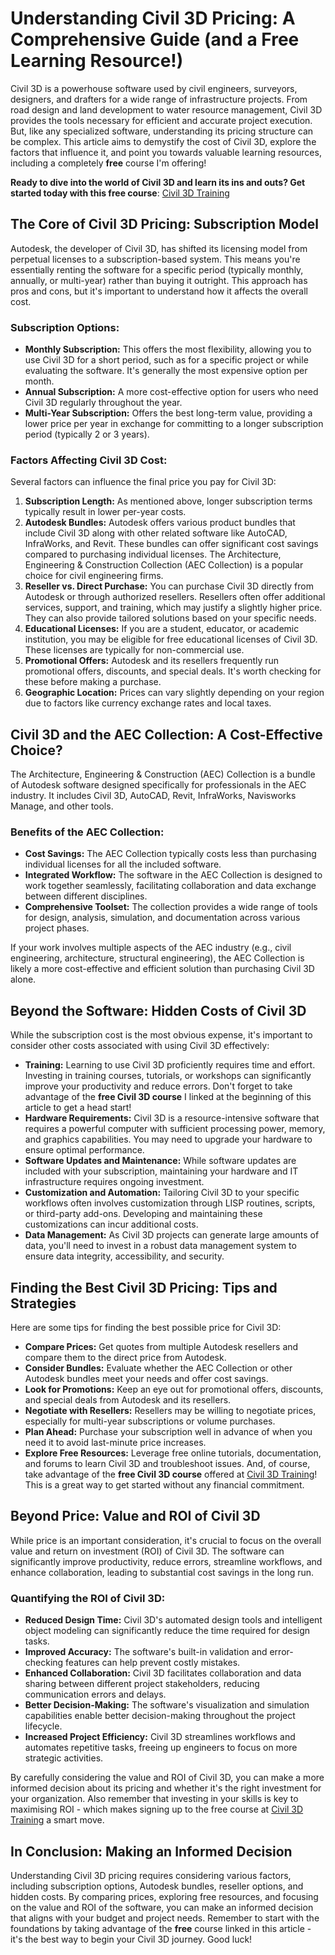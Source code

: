 # Understanding Civil 3D Pricing: A Comprehensive Guide (and a Free Learning Resource!)

Civil 3D is a powerhouse software used by civil engineers, surveyors, designers, and drafters for a wide range of infrastructure projects. From road design and land development to water resource management, Civil 3D provides the tools necessary for efficient and accurate project execution. But, like any specialized software, understanding its pricing structure can be complex. This article aims to demystify the cost of Civil 3D, explore the factors that influence it, and point you towards valuable learning resources, including a completely **free** course I'm offering!

**Ready to dive into the world of Civil 3D and learn its ins and outs? Get started today with this free course**: [Civil 3D Training](https://udemywork.com/civil-3d-price)

## The Core of Civil 3D Pricing: Subscription Model

Autodesk, the developer of Civil 3D, has shifted its licensing model from perpetual licenses to a subscription-based system. This means you're essentially renting the software for a specific period (typically monthly, annually, or multi-year) rather than buying it outright. This approach has pros and cons, but it's important to understand how it affects the overall cost.

### Subscription Options:

*   **Monthly Subscription:** This offers the most flexibility, allowing you to use Civil 3D for a short period, such as for a specific project or while evaluating the software. It's generally the most expensive option per month.
*   **Annual Subscription:** A more cost-effective option for users who need Civil 3D regularly throughout the year.
*   **Multi-Year Subscription:** Offers the best long-term value, providing a lower price per year in exchange for committing to a longer subscription period (typically 2 or 3 years).

### Factors Affecting Civil 3D Cost:

Several factors can influence the final price you pay for Civil 3D:

1.  **Subscription Length:** As mentioned above, longer subscription terms typically result in lower per-year costs.
2.  **Autodesk Bundles:** Autodesk offers various product bundles that include Civil 3D along with other related software like AutoCAD, InfraWorks, and Revit. These bundles can offer significant cost savings compared to purchasing individual licenses. The Architecture, Engineering & Construction Collection (AEC Collection) is a popular choice for civil engineering firms.
3.  **Reseller vs. Direct Purchase:** You can purchase Civil 3D directly from Autodesk or through authorized resellers. Resellers often offer additional services, support, and training, which may justify a slightly higher price. They can also provide tailored solutions based on your specific needs.
4.  **Educational Licenses:** If you are a student, educator, or academic institution, you may be eligible for free educational licenses of Civil 3D. These licenses are typically for non-commercial use.
5.  **Promotional Offers:** Autodesk and its resellers frequently run promotional offers, discounts, and special deals. It's worth checking for these before making a purchase.
6.  **Geographic Location:** Prices can vary slightly depending on your region due to factors like currency exchange rates and local taxes.

## Civil 3D and the AEC Collection: A Cost-Effective Choice?

The Architecture, Engineering & Construction (AEC) Collection is a bundle of Autodesk software designed specifically for professionals in the AEC industry. It includes Civil 3D, AutoCAD, Revit, InfraWorks, Navisworks Manage, and other tools.

### Benefits of the AEC Collection:

*   **Cost Savings:** The AEC Collection typically costs less than purchasing individual licenses for all the included software.
*   **Integrated Workflow:** The software in the AEC Collection is designed to work together seamlessly, facilitating collaboration and data exchange between different disciplines.
*   **Comprehensive Toolset:** The collection provides a wide range of tools for design, analysis, simulation, and documentation across various project phases.

If your work involves multiple aspects of the AEC industry (e.g., civil engineering, architecture, structural engineering), the AEC Collection is likely a more cost-effective and efficient solution than purchasing Civil 3D alone.

## Beyond the Software: Hidden Costs of Civil 3D

While the subscription cost is the most obvious expense, it's important to consider other costs associated with using Civil 3D effectively:

*   **Training:** Learning to use Civil 3D proficiently requires time and effort. Investing in training courses, tutorials, or workshops can significantly improve your productivity and reduce errors. Don't forget to take advantage of the **free Civil 3D course** I linked at the beginning of this article to get a head start!
*   **Hardware Requirements:** Civil 3D is a resource-intensive software that requires a powerful computer with sufficient processing power, memory, and graphics capabilities. You may need to upgrade your hardware to ensure optimal performance.
*   **Software Updates and Maintenance:** While software updates are included with your subscription, maintaining your hardware and IT infrastructure requires ongoing investment.
*   **Customization and Automation:** Tailoring Civil 3D to your specific workflows often involves customization through LISP routines, scripts, or third-party add-ons. Developing and maintaining these customizations can incur additional costs.
*   **Data Management:** As Civil 3D projects can generate large amounts of data, you'll need to invest in a robust data management system to ensure data integrity, accessibility, and security.

## Finding the Best Civil 3D Pricing: Tips and Strategies

Here are some tips for finding the best possible price for Civil 3D:

*   **Compare Prices:** Get quotes from multiple Autodesk resellers and compare them to the direct price from Autodesk.
*   **Consider Bundles:** Evaluate whether the AEC Collection or other Autodesk bundles meet your needs and offer cost savings.
*   **Look for Promotions:** Keep an eye out for promotional offers, discounts, and special deals from Autodesk and its resellers.
*   **Negotiate with Resellers:** Resellers may be willing to negotiate prices, especially for multi-year subscriptions or volume purchases.
*   **Plan Ahead:** Purchase your subscription well in advance of when you need it to avoid last-minute price increases.
*   **Explore Free Resources:** Leverage free online tutorials, documentation, and forums to learn Civil 3D and troubleshoot issues. And, of course, take advantage of the **free Civil 3D course** offered at [Civil 3D Training](https://udemywork.com/civil-3d-price)! This is a great way to get started without any financial commitment.

## Beyond Price: Value and ROI of Civil 3D

While price is an important consideration, it's crucial to focus on the overall value and return on investment (ROI) of Civil 3D. The software can significantly improve productivity, reduce errors, streamline workflows, and enhance collaboration, leading to substantial cost savings in the long run.

### Quantifying the ROI of Civil 3D:

*   **Reduced Design Time:** Civil 3D's automated design tools and intelligent object modeling can significantly reduce the time required for design tasks.
*   **Improved Accuracy:** The software's built-in validation and error-checking features can help prevent costly mistakes.
*   **Enhanced Collaboration:** Civil 3D facilitates collaboration and data sharing between different project stakeholders, reducing communication errors and delays.
*   **Better Decision-Making:** The software's visualization and simulation capabilities enable better decision-making throughout the project lifecycle.
*   **Increased Project Efficiency:** Civil 3D streamlines workflows and automates repetitive tasks, freeing up engineers to focus on more strategic activities.

By carefully considering the value and ROI of Civil 3D, you can make a more informed decision about its pricing and whether it's the right investment for your organization. Also remember that investing in your skills is key to maximising ROI - which makes signing up to the free course at [Civil 3D Training](https://udemywork.com/civil-3d-price) a smart move.

## In Conclusion: Making an Informed Decision

Understanding Civil 3D pricing requires considering various factors, including subscription options, Autodesk bundles, reseller options, and hidden costs. By comparing prices, exploring free resources, and focusing on the value and ROI of the software, you can make an informed decision that aligns with your budget and project needs. Remember to start with the foundations by taking advantage of the **free** course linked in this article - it's the best way to begin your Civil 3D journey. Good luck!

